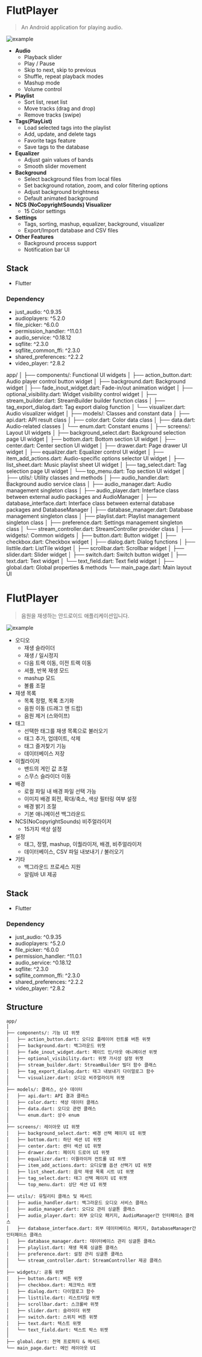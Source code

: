 # FlutPlayer
> An Android application for playing audio.

![example](example.png)

- **Audio**
  - Playback slider
  - Play / Pause
  - Skip to next, skip to previous
  - Shuffle, repeat playback modes
  - Mashup mode
  - Volume control
- **Playlist**
  - Sort list, reset list
  - Move tracks (drag and drop)
  - Remove tracks (swipe)
- **Tags(PlayList)**
  - Load selected tags into the playlist
  - Add, update, and delete tags
  - Favorite tags feature
  - Save tags to the database
- **Equalizer**
  - Adjust gain values of bands
  - Smooth slider movement
- **Background**
  - Select background files from local files
  - Set background rotation, zoom, and color filtering options
  - Adjust background brightness
  - Default animated background
- **NCS (NoCopyrightSounds) Visualizer**
  - 15 Color settings
- **Settings**
  - Tags, sorting, mashup, equalizer, background, visualizer
  - Export/Import database and CSV files
- **Other Features**
  - Background process support
  - Notification bar UI

## Stack
- Flutter

### Dependency
- just_audio: ^0.9.35
- audioplayers: ^5.2.0
- file_picker: ^6.0.0
- permission_handler: ^11.0.1
- audio_service: ^0.18.12
- sqflite: ^2.3.0
- sqflite_common_ffi: ^2.3.0
- shared_preferences: ^2.2.2
- video_player: ^2.8.2

app/
│
├── components/: Functional UI widgets
│   ├── action_button.dart: Audio player control button widget
│   ├── background.dart: Background widget
│   ├── fade_inout_widget.dart: Fade-in/out animation widget
│   ├── optional_visibility.dart: Widget visibility control widget
│   ├── stream_builder.dart: StreamBuilder builder function class
│   ├── tag_export_dialog.dart: Tag export dialog function
│   └── visualizer.dart: Audio visualizer widget
│
├── models/: Classes and constant data
│   ├── api.dart: API result class
│   ├── color.dart: Color data class
│   ├── data.dart: Audio-related classes
│   └── enum.dart: Constant enums
│
├── screens/: Layout UI widgets
│   ├── background_select.dart: Background selection page UI widget
│   ├── bottom.dart: Bottom section UI widget
│   ├── center.dart: Center section UI widget
│   ├── drawer.dart: Page drawer UI widget
│   ├── equalizer.dart: Equalizer control UI widget
│   ├── item_add_actions.dart: Audio-specific options selector UI widget
│   ├── list_sheet.dart: Music playlist sheet UI widget
│   ├── tag_select.dart: Tag selection page UI widget
│   └── top_menu.dart: Top section UI widget
│
├── utils/: Utility classes and methods
│   ├── audio_handler.dart: Background audio service class
│   ├── audio_manager.dart: Audio management singleton class
│   ├── audio_player.dart: Interface class between external audio packages and AudioManager
│   ├── database_interface.dart: Interface class between external database packages and DatabaseManager
│   ├── database_manager.dart: Database management singleton class
│   ├── playlist.dart: Playlist management singleton class
│   ├── preference.dart: Settings management singleton class
│   └── stream_controller.dart: StreamController provider class
│
├── widgets/: Common widgets
│   ├── button.dart: Button widget
│   ├── checkbox.dart: Checkbox widget
│   ├── dialog.dart: Dialog functions
│   ├── listtile.dart: ListTile widget
│   ├── scrollbar.dart: Scrollbar widget
│   ├── slider.dart: Slider widget
│   ├── switch.dart: Switch button widget
│   ├── text.dart: Text widget
│   └── text_field.dart: Text field widget
│
├── global.dart: Global properties & methods
└── main_page.dart: Main layout UI

# FlutPlayer
> 음원을 재생하는 안드로이드 애플리케이션입니다.

![example](example.png)

- 오디오
	- 재생 슬라이더
	- 재생 / 일시정지
	- 다음 트랙 이동, 이전 트랙 이동
	- 셔플, 반복 재생 모드
	- mashup 모드
	- 볼륨 조절
- 재생 목록
	- 목록 정렬, 목록 초기화
	- 음원 이동 (드래그 앤 드랍)
	- 음원 제거 (스와이프)
- 태그
	- 선택한 태그를 재생 목록으로 불러오기
	- 태그 추가, 업데이트, 삭제
	- 태그 즐겨찾기 기능
	- 데이터베이스 저장
- 이퀄라이저
	- 밴드의 게인 값 조절
	- 스무스 슬라이더 이동
- 배경
	- 로컬 파일 내 배경 파일 선택 가능
	- 이미지 배경 회전, 확대/축소, 색상 필터링 여부 설정
	- 배경 밝기 조절
	- 기본 애니메이션 백그라운드
- NCS(NoCopyrightSounds) 비주얼라이저
	- 15가지 색상 설정
- 설정
	- 태그, 정렬, mashup, 이퀄라이저, 배경, 비주얼라이저
	- 데이터베이스, CSV 파일 내보내기 / 불러오기
- 기타
	- 백그라운드 프로세스 지원
	- 알림바 UI 제공

## Stack
- Flutter

### Dependency
- just_audio: ^0.9.35
- audioplayers: ^5.2.0
- file_picker: ^6.0.0
- permission_handler: ^11.0.1
- audio_service: ^0.18.12
- sqflite: ^2.3.0
- sqflite_common_ffi: ^2.3.0
- shared_preferences: ^2.2.2
- video_player: ^2.8.2

## Structure
```
app/
│
├── components/: 기능 UI 위젯
│   ├── action_button.dart: 오디오 플레이어 컨트롤 버튼 위젯
│   ├── background.dart: 백그라운드 위젯
│   ├── fade_inout_widget.dart: 페이드 인/아웃 애니메이션 위젯
│   ├── optional_visibility.dart: 위젯 가시성 설정 위젯
│   ├── stream_builder.dart: StreamBuilder 빌더 함수 클래스
│   ├── tag_export_dialog.dart: 태그 내보내기 다이얼로그 함수
│   └── visualizer.dart: 오디오 비주얼라이저 위젯
│
├── models/: 클래스, 상수 데이터
│   ├── api.dart: API 결과 클래스
│   ├── color.dart: 색상 데이터 클래스
│   ├── data.dart: 오디오 관련 클래스
│   └── enum.dart: 상수 enum
│
├── screens/: 레이아웃 UI 위젯
│   ├── background_select.dart: 배경 선택 페이지 UI 위젯
│   ├── bottom.dart: 하단 섹션 UI 위젯
│   ├── center.dart: 센터 섹션 UI 위젯
│   ├── drawer.dart: 페이지 드로어 UI 위젯
│   ├── equalizer.dart: 이퀄라이저 컨트롤 UI 위젯
│   ├── item_add_actions.dart: 오디오별 옵션 선택기 UI 위젯
│   ├── list_sheet.dart: 음악 재생 목록 시트 UI 위젯
│   ├── tag_select.dart: 태그 선택 페이지 UI 위젯
│   └── top_menu.dart: 상단 섹션 UI 위젯
│
├── utils/: 유틸리티 클래스 및 메서드
│   ├── audio_handler.dart: 백그라운드 오디오 서비스 클래스
│   ├── audio_manager.dart: 오디오 관리 싱글톤 클래스
│   ├── audio_player.dart: 외부 오디오 패키지, AudioManager간 인터페이스 클래스
│   ├── database_interface.dart: 외부 데이터베이스 패키지, DatabaseManager간 인터페이스 클래스
│   ├── database_manager.dart: 데이터베이스 관리 싱글톤 클래스
│   ├── playlist.dart: 재생 목록 싱글톤 클래스
│   ├── preference.dart: 설정 관리 싱글톤 클래스
│   └── stream_controller.dart: StreamController 제공 클래스
│
├── widgets/: 공통 위젯
│   ├── button.dart: 버튼 위젯
│   ├── checkbox.dart: 체크박스 위젯
│   ├── dialog.dart: 다이얼로그 함수
│   ├── listtile.dart: 리스트타일 위젯
│   ├── scrollbar.dart: 스크롤바 위젯
│   ├── slider.dart: 슬라이더 위젯
│   ├── switch.dart: 스위치 버튼 위젯
│   ├── text.dart: 텍스트 위젯
│   └── text_field.dart: 텍스트 박스 위젯
│
├── global.dart: 전역 프로퍼티 & 메서드
└── main_page.dart: 메인 레이아웃 UI
```
